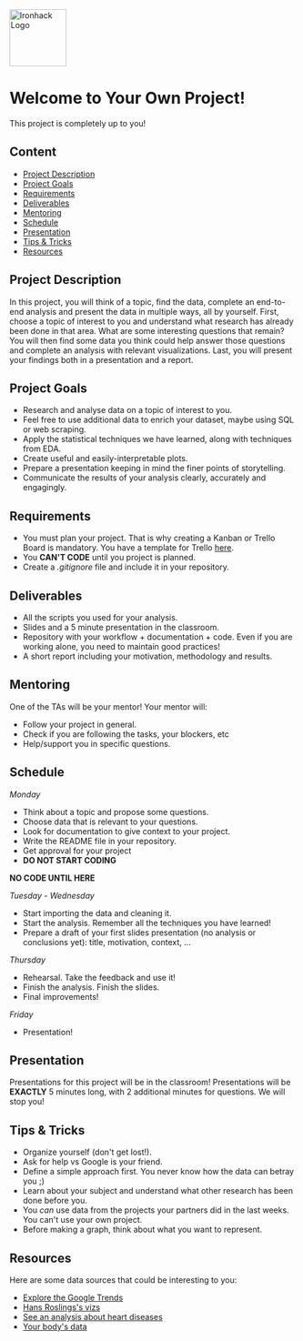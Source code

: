<img src="https://bit.ly/2VnXWr2" alt="Ironhack Logo" width="100"/>

# Welcome to Your Own Project!
This project is completely up to you!

## Content
- [Project Description](#project-description)
- [Project Goals](#project-goals)
- [Requirements](#requirements)
- [Deliverables](#deliverables)
- [Mentoring](#mentoring)
- [Schedule](#schedule)
- [Presentation](#presentation)
- [Tips & Tricks](#tips-&-tricks)
- [Resources](#resources)

<a name="project-description"></a>

## Project Description
In this project, you will think of a topic, find the data, complete an end-to-end analysis and present the data in multiple ways, all by yourself. First, choose a topic of interest to you and understand what research has already been done in that area. What are some interesting questions that remain? You will then find some data you think could help answer those questions and complete an analysis with relevant visualizations. Last, you will present your findings both in a presentation and a report. 

<a name="project-goals"></a>

## Project Goals
* Research and analyse data on a topic of interest to you.
* Feel free to use additional data to enrich your dataset, maybe using SQL or web scraping.
* Apply the statistical techniques we have learned, along with techniques from EDA. 
* Create useful and easily-interpretable plots.
* Prepare a presentation keeping in mind the finer points of storytelling. 
* Communicate the results of your analysis clearly, accurately and engagingly. 

<a name="requirements"></a>

## Requirements  
* You must plan your project. That is why creating a Kanban or Trello Board is mandatory. You have a template for Trello [here](https://trello.com/b/YX8EsB2P/project-4-your-own-project).
* You **CAN'T CODE** until you project is planned.
* Create a *.gitignore* file and include it in your repository. 

<a name="deliverables"></a>

## Deliverables
* All the scripts you used for your analysis.
* Slides and a 5 minute presentation in the classroom.
* Repository with your workflow + documentation + code. Even if you are working alone, you need to maintain good practices!
* A short report including your motivation, methodology and results.

<a name="mentoring"></a>

## Mentoring
One of the TAs will be your mentor!
Your mentor will:
* Follow your project in general.
* Check if you are following the tasks, your blockers, etc
* Help/support you in specific questions.

<a name="schedule"></a>

## Schedule
*Monday*
* Think about a topic and propose some questions. 
* Choose data that is relevant to your questions. 
* Look for documentation to give context to your project.
* Write the README file in your repository.
* Get approval for your project 
* **DO NOT START CODING**


**NO CODE UNTIL HERE**

*Tuesday - Wednesday*
* Start importing the data and cleaning it.
* Start the analysis. Remember all the techniques you have learned!
* Prepare a draft of your first slides presentation (no analysis or conclusions yet): title, motivation, context, ...

*Thursday*
* Rehearsal. Take the feedback and use it!
* Finish the analysis. Finish the slides.
* Final improvements!

*Friday*
* Presentation!

<a name="presentation"></a>

## Presentation  
Presentations for this project will be in the classroom! Presentations will be **EXACTLY** 5 minutes long, with 2 additional minutes for questions. We will stop you!  

<a name="tips-&-tricks"></a>

## Tips & Tricks
* Organize yourself (don't get lost!).
* Ask for help vs Google is your friend.
* Define a simple approach first. You never know how the data can betray you ;)
* Learn about your subject and understand what other research has been done before you.
* You *can* use data from the projects your partners did in the last weeks. You can't use your own project.
* Before making a graph, think about what you want to represent.

<a name="resources"></a>

## Resources
Here are some data sources that could be interesting to you:  
* [Explore the Google Trends](http://pages.today/trends4)  
* [Hans Roslings's vizs](http://b.link/ted52)  
* [See an analysis about heart diseases](http://b.link/kaggle10)  
* [Your body's data](http://body.media/ted6)
